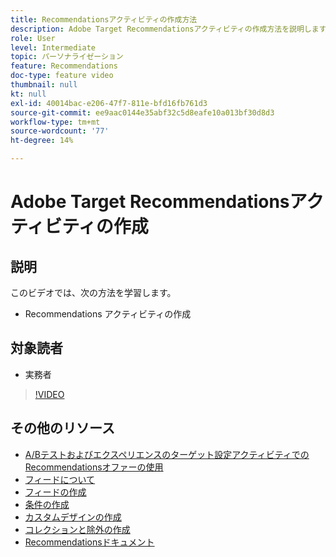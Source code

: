 ```yaml
---
title: Recommendationsアクティビティの作成方法
description: Adobe Target Recommendationsアクティビティの作成方法を説明します
role: User
level: Intermediate
topic: パーソナライゼーション
feature: Recommendations
doc-type: feature video
thumbnail: null
kt: null
exl-id: 40014bac-e206-47f7-811e-bfd16fb761d3
source-git-commit: ee9aac0144e35abf32c5d8eafe10a013bf30d8d3
workflow-type: tm+mt
source-wordcount: '77'
ht-degree: 14%

---
```


# Adobe Target Recommendationsアクティビティの作成

## 説明

このビデオでは、次の方法を学習します。

* Recommendations アクティビティの作成

## 対象読者

* 実務者

>[!VIDEO](https://video.tv.adobe.com/v/27688?quality=12)

## その他のリソース

* [A/Bテストおよびエクスペリエンスのターゲット設定アクティビティでのRecommendationsオファーの使用](use-recommendations-offers.md)
* [フィードについて](understanding-feeds.md)
* [フィードの作成](create-a-feed.md)
* [条件の作成](create-criteria.md)
* [カスタムデザインの作成](create-custom-designs.md)
* [コレクションと除外の作成](create-collections-and-exclusions.md)
* [Recommendationsドキュメント](https://docs.adobe.com/content/help/en/target/using/recommendations/recommendations.html)
